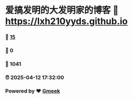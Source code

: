 # 爱搞发明的大发明家的博客 :link: https://lxh210yyds.github.io 
### :page_facing_up: [15](https://lxh210yyds.github.io/tag.html) 
### :speech_balloon: 0 
### :hibiscus: 1041 
### :alarm_clock: 2025-04-12 17:32:00 
### Powered by :heart: [Gmeek](https://github.com/Meekdai/Gmeek)
